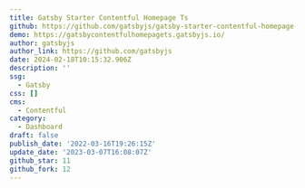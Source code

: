```yaml
---
title: Gatsby Starter Contentful Homepage Ts
github: https://github.com/gatsbyjs/gatsby-starter-contentful-homepage-ts
demo: https://gatsbycontentfulhomepagets.gatsbyjs.io/
author: gatsbyjs
author_link: https://github.com/gatsbyjs
date: 2024-02-18T10:15:32.906Z
description: ''
ssg:
  - Gatsby
css: []
cms:
  - Contentful
category:
  - Dashboard
draft: false
publish_date: '2022-03-16T19:26:15Z'
update_date: '2023-03-07T16:08:07Z'
github_star: 11
github_fork: 12
---
```


